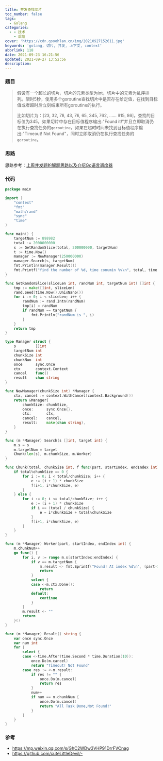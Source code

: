 ```yaml
---
title: 并发查找切片
toc_number: false
tags:
  - Golang
categories:
  - - 技术
    - 后端
cover: 'https://cdn.gooohlan.cn/img/20210927152611.jpg'
keywords: 'golang, 切片, 并发, 上下文, context'
abbrlink: 118
date: 2021-09-23 16:21:56
updated: 2021-09-27 13:52:56
description:
---
```


### 题目

> 假设有一个超长的切片，切片的元素类型为int，切片中的元素为乱序排列。限时5秒，使用多个goroutine查找切片中是否存在给定值，在找到目标值或者超时后立刻结束所有goroutine的执行。
>
> 
>
> 比如切片为：[23, 32, 78, 43, 76, 65, 345, 762, …… 915, 86]，查找的目标值为345，如果切片中存在目标值程序输出:"Found it!"并且立即取消仍在执行查找任务的`goroutine`。如果在超时时间未找到目标值程序输出:"Timeout! Not Found"，同时立即取消仍在执行查找任务的`goroutine`。

### 思路

思路参考：[上周并发题的解题思路以及介绍Go语言调度器](https://mp.weixin.qq.com/s/GhC2WDw3VHP91DrrFVCnag)

### 代码

```go
package main

import (
	"context"
	"fmt"
	"math/rand"
	"sync"
	"time"
)

func main() {
	targetNum := 898982
	total := 2000000000
	s := GetRandomSlice(total, 200000000, targetNum)
	t := time.Now()
	manager := NewManager(250000000)
	manager.Search(s, targetNum)
	fmt.Println(manager.Result())
	fmt.Printf("find the number of %d, time conumin %v\n", total, time.Since(t))
}

func GetRandomSlice(sliceLen int, randNum int, targetNum int) []int {
	tmp := make([]int, sliceLen)
	rand.Seed(time.Now().UnixNano())
	for i := 0; i < sliceLen; i++ {
		randNum := rand.Intn(randNum)
		tmp[i] = randNum
		if randNum == targetNum {
			fmt.Println("randNum is ", i)
		}
	}
	return tmp
}

type Manager struct {
	s         []int
	targetNum int
	chunkSize int
	chunkNum  int
	once      sync.Once
	ctx       context.Context
	cancel    func()
	result    chan string
}

func NewManager(chunkSize int) *Manager {
	ctx, cancel := context.WithCancel(context.Background())
	return &Manager{
		chunkSize: chunkSize,
		once:      sync.Once{},
		ctx:       ctx,
		cancel:    cancel,
		result:    make(chan string),
	}
}

func (m *Manager) Search(s []int, target int) {
	m.s = s
	m.targetNum = target
	Chunk(len(s), m.chunkSize, m.Worker)
}

func Chunk(total, chunkSize int, f func(part, startIndex, endIndex int)) {
	if total%chunkSize == 0 {
		for i := 0; i < total/chunkSize; i++ {
			e := (i + 1) * chunkSize
			f(i+1, i*chunkSize, e)
		}
	} else {
		for i := 0; i <= total/chunkSize; i++ {
			e := (i + 1) * chunkSize
			if i == (total / chunkSize) {
				e = i*chunkSize + total%chunkSize
			}
			f(i+1, i*chunkSize, e)
		}
	}
}

func (m *Manager) Worker(part, startIndex, endIndex int) {
	m.chunkNum++
	go func() {
		for i, v := range m.s[startIndex:endIndex] {
			if v == m.targetNum {
				m.result <- fmt.Sprintf("Found! At index %d\n", (part-1)*m.chunkSize+i)
				return
			}
			select {
			case <-m.ctx.Done():
				return
			default:
				continue
			}
		}
		m.result <- ""
		return
	}()
}

func (m *Manager) Result() string {
	var once sync.Once
	var num int
	for {
		select {
		case <-time.After(time.Second * time.Duration(10)):
			once.Do(m.cancel)
			return "Timeout! Not Found"
		case res := <-m.result:
			if res != "" {
				once.Do(m.cancel)
				return res
			}
			num++
			if num == m.chunkNum {
				once.Do(m.cancel)
				return "All Task Done,Not Found!"
			}
		}
	}
}

```

### 参考

- https://mp.weixin.qq.com/s/GhC2WDw3VHP91DrrFVCnag
- https://github.com/cuteLittleDevil/-
